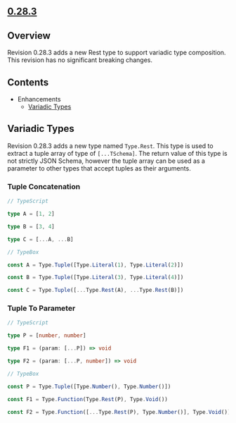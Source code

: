 ## [0.28.3](https://www.npmjs.com/package/@sinclair/typebox/v/0.28.3)

## Overview

Revision 0.28.3 adds a new Rest type to support variadic type composition. This revision has no significant breaking changes.

## Contents

- Enhancements
  - [Variadic Types](#Variadic-Types)

<a href="Variadic-Types"></a>

## Variadic Types

Revision 0.28.3 adds a new type named `Type.Rest`. This type is used to extract a tuple array of type of `[...TSchema]`. The return value of this type is not strictly JSON Schema, however the tuple array can be used as a parameter to other types that accept tuples as their arguments.

### Tuple Concatenation

```typescript
// TypeScript

type A = [1, 2]

type B = [3, 4]

type C = [...A, ...B]

// TypeBox

const A = Type.Tuple([Type.Literal(1), Type.Literal(2)])

const B = Type.Tuple([Type.Literal(3), Type.Literal(4)])

const C = Type.Tuple([...Type.Rest(A), ...Type.Rest(B)])
```

### Tuple To Parameter

```typescript
// TypeScript

type P = [number, number]

type F1 = (param: [...P]) => void

type F2 = (param: [...P, number]) => void

// TypeBox

const P = Type.Tuple([Type.Number(), Type.Number()])

const F1 = Type.Function(Type.Rest(P), Type.Void())

const F2 = Type.Function([...Type.Rest(P), Type.Number()], Type.Void())
```

